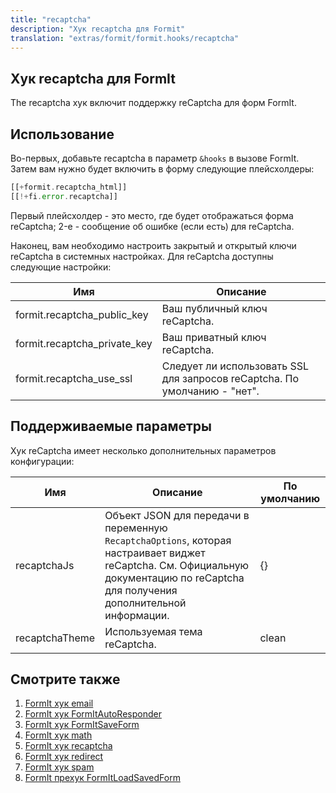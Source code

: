```yaml
---
title: "recaptcha"
description: "Хук recaptcha для Formit"
translation: "extras/formit/formit.hooks/recaptcha"
---
```


## Хук recaptcha для FormIt

The recaptcha хук включит поддержку reCaptcha для форм FormIt.

## Использование

Во-первых, добавьте recaptcha в параметр `&hooks` в вызове FormIt. Затем вам нужно будет включить в форму следующие плейсхолдеры: 

``` php
[[+formit.recaptcha_html]]
[[!+fi.error.recaptcha]]
```

Первый плейсхолдер - это место, где будет отображаться форма reCaptcha; 2-е - сообщение об ошибке (если есть) для reCaptcha.

Наконец, вам необходимо настроить закрытый и открытый ключи reCaptcha в системных настройках. Для reCaptcha доступны следующие настройки: 

| Имя                            | Описание                                                             |
| ------------------------------ | -------------------------------------------------------------------- |
| formit.recaptcha\_public\_key  | Ваш публичный ключ reCaptcha.                                        |
| formit.recaptcha\_private\_key | Ваш приватный ключ reCaptcha.                                        |
| formit.recaptcha\_use\_ssl     | Следует ли использовать SSL для запросов reCaptcha. По умолчанию - "нет".  |

## Поддерживаемые параметры

Хук reCaptcha имеет несколько дополнительных параметров конфигурации: 

| Имя           | Описание                                                                                                                                       | По умолчанию |
| -------------- | ------------------------------------------------------------------------------------------------------------------------------------------------- | ------- |
| recaptchaJs    | Объект JSON для передачи в переменную `RecaptchaOptions`, которая настраивает виджет reCaptcha. См. Официальную документацию по reCaptcha для получения дополнительной информации. | {}      |
| recaptchaTheme | Используемая тема reСaptcha.                                                                                                                        | clean   |

## Смотрите также

1. [FormIt хук email](extras/formit/formit.hooks/email)
2. [FormIt хук FormItAutoResponder](extras/formit/formit.hooks/formitautoresponder)
3. [FormIt хук FormItSaveForm](extras/formit/formit.hooks/formitsaveform)
4. [FormIt хук math](extras/formit/formit.hooks/math)
5. [FormIt хук recaptcha](extras/formit/formit.hooks/recaptcha)
6. [FormIt хук redirect](extras/formit/formit.hooks/redirect)
7. [FormIt хук spam](extras/formit/formit.hooks/spam)
8. [FormIt прехук FormItLoadSavedForm](extras/formit/formit.hooks/prehooks.formitloadsavedform)
